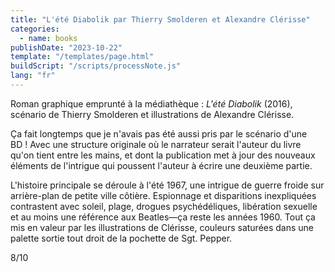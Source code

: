 ```yaml
---
title: "L'été Diabolik par Thierry Smolderen et Alexandre Clérisse"
categories:
  - name: books
publishDate: "2023-10-22"
template: "/templates/page.html"
buildScript: "/scripts/processNote.js"
lang: "fr"
---
```


Roman graphique emprunté à la médiathèque : _L'été Diabolik_ (2016), scénario de Thierry Smolderen et illustrations de Alexandre Clérisse.

Ça fait longtemps que je n'avais pas été aussi pris par le scénario d'une BD ! Avec une structure originale où le narrateur serait l'auteur du livre qu'on tient entre les mains, et dont la publication met à jour des nouveaux éléments de l'intrigue qui poussent l'auteur à écrire une deuxième partie.

L'histoire principale se déroule à l'été 1967, une intrigue de guerre froide sur arrière-plan de petite ville côtière. Espionnage et disparitions inexpliquées contrastent avec soleil, plage, drogues psychédéliques, libération sexuelle et au moins une référence aux Beatles—ça reste les années 1960. Tout ça mis en valeur par les illustrations de Clérisse, couleurs saturées dans une palette sortie tout droit de la pochette de Sgt. Pepper.

8/10
